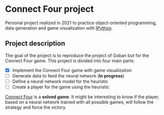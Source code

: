 # Connect Four project
Personal project realized in 2021 to practice object-oriented programming, data generation and game visualization with [IPython](https://ipython.org/).

## Project description
The goal of the project is to reproduce the project of Goban but for the Connect Four game. This project is divided into four main parts:
- [x] Implement the Connect Four game with game visualization
- [ ] Generate data to feed the neural network (**In progress**)
- [ ] Define a neural network model for the heuristic
- [ ] Create a player for the game using the heuristic

[Connect Four](https://en.wikipedia.org/wiki/Connect_Four) is a **solved game**. It might be interesting to know if the player, based on a neural network trained with all possible games, will follow the strategy and force the victory.
